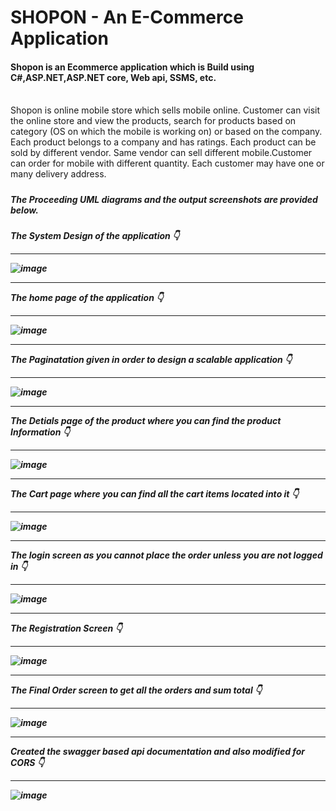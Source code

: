 <h1>SHOPON - An E-Commerce Application</h1>
<h4>Shopon is an Ecommerce application which is Build using C#,ASP.NET,ASP.NET core, Web api, SSMS, etc.</h4> </br>

</h5>Shopon is online mobile store which sells mobile online. Customer can visit the online store and view the products, search for products based on category (OS on which the mobile is working on) or based on the company. Each product belongs to a company and has ratings. Each product can be sold by different vendor. Same vendor can sell different mobile.Customer can order for mobile with different quantity. Each customer may have one or many delivery address.<h5>

<h5>The Proceeding UML diagrams and the output screenshots are provided below.<h5>

The System Design of the application 👇 <hr>
  
![image](https://github.com/user-attachments/assets/3e3fa4d8-cb69-44a4-bee7-051db22eb17d)

<hr> The home page of the application 👇 <hr>

![image](https://github.com/user-attachments/assets/969e2642-5bcb-4bb2-bbf4-74bc9fffa864)

<hr> The Paginatation given in order to design a scalable application 👇 <hr>

![image](https://github.com/user-attachments/assets/1a4ce01b-acd0-4d3e-be07-54f4e6e64ee5)

<hr> The Detials page of the product where you can find the product Information 👇 <hr>

![image](https://github.com/user-attachments/assets/10ba9466-be6d-4a97-865c-afeeb27f958d)

<hr> The Cart page where you can find all the cart items located into it 👇 <hr>

![image](https://github.com/user-attachments/assets/277dd1fe-1580-4149-ba7b-be6b0ff82bff)

<hr> The login screen as you cannot place the order unless you are not logged in 👇 <hr>

![image](https://github.com/user-attachments/assets/c2ebeef6-93e6-4135-9265-90ff072e6ac4)

<hr> The Registration Screen 👇 <hr>

![image](https://github.com/user-attachments/assets/6356d036-20d3-445f-aee8-4f63a574e17f)

<hr> The Final Order screen to get all the orders and sum total 👇 <hr>

![image](https://github.com/user-attachments/assets/12251662-5634-40c7-86cc-121c9a5f78ef)

<hr> Created the swagger based api documentation and also modified for CORS 👇<hr>

![image](https://github.com/user-attachments/assets/2f9ed2c6-8040-46bb-8750-70e68afb0ba1)

